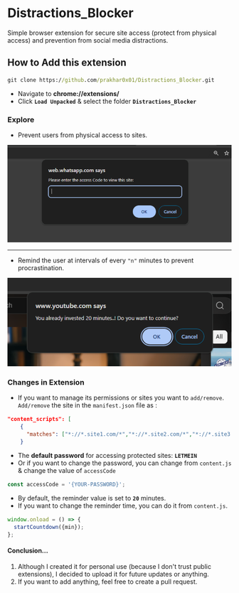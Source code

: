 # Distractions_Blocker
Simple browser extension for secure site access (protect from physical access) and prevention from social media distractions.

## How to Add this extension

```cmd
git clone https://github.com/prakhar0x01/Distractions_Blocker.git
```

- Navigate to **chrome://extensions/**
- Click **`Load Unpacked`** & select the folder **`Distractions_Blocker`**

### Explore

- Prevent users from physical access to sites.
<img src=images/prompt.png>

***

- Remind the user at intervals of every `"n"` minutes to prevent procrastination.
<img src=images/confirm.png>

### Changes in Extension

- If you want to manage its permissions or sites you want to `add/remove`. `Add/remove` the site in the `manifest.json` file as :

```json
"content_scripts": [
    {
      "matches": ["*://*.site1.com/*","*://*.site2.com/*","*://*.site3.com/*"]
    }
```

- The **default password** for accessing protected sites: **`LETMEIN`**
- Or if you want to change the password, you can change from `content.js` & change the value of `accessCode`

```javascript
const accessCode = '{YOUR-PASSWORD}';
```

- By default, the reminder value is set to **`20`** minutes.
- If you want to change the reminder time, you can do it from `content.js`.

```javascript
window.onload = () => {
  startCountdown({min});
};
```

#### Conclusion...
1. Although I created it for personal use (because I don't trust public extensions), I decided to upload it for future updates or anything.
2. If you want to add anything, feel free to create a pull request.
